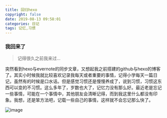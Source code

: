 ```yaml
---
title: 回归hexo
copyright: false
date: 2019-08-13 09:58:01
categories: 日记
tags: 记忆,习惯
---
```



### 我回来了
> 记得很久之前我来过...

突然看到hexo与evernote的同步文章，又想起我之前搭建的github与hexo的博客了。其实小时候我就比较喜欢记录我每天或者重要的事情，记得小学每天一篇日记，虽然有的时候是口水话。但是感觉习惯还是慢慢养成了，说到习惯，习惯这东西可以变的不习惯。这么多年了，岁数也大了，记忆力没有那么好。最近老是忘记一些事情，可能在一个事情中，其他朋友会清晰记得，而到我这里什么都没有印象。我想，还是笨方法吧，记载一些自己的事情，这样就不会忘记那么快了。

![image](http://jijian.goyeshi.com/8261d2a1-1faf-42e4-99ac-e65b8de910db.jpg)

